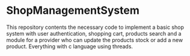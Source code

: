# ShopManagementSystem
This repository contents the necessary code to implement a basic shop system with user authentication, shopping cart, products search and a module for a provider who can update the products stock or add a new product. Everything with c language using threads.
